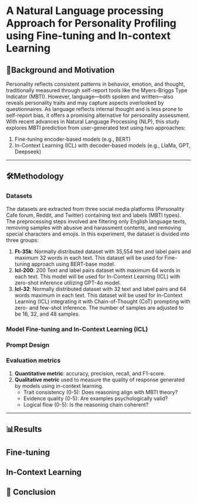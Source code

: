 # A Natural Language processing Approach for Personality Profiling using Fine-tuning and In-context Learning

## 📘Background and Motivation
Personality reflects consistent patterns in behavior, emotion, and thought, traditionally measured through self-report tools like the Myers-Briggs Type Indicator (MBTI). However, language—both spoken and written—also reveals personality traits and may capture aspects overlooked by questionnaires. As language reflects internal thought and is less prone to self-report bias, it offers a promising alternative for personality assessment. With recent advances in Natural Language Processing (NLP), this study explores MBTI prediction from user-generated text using two approaches: 

1. Fine-tuning encoder-based models (e.g., BERT)
2. In-Context Learning (ICL) with decoder-based models (e.g., LlaMa, GPT, Deepseek)

---

## 🛠️Methodology

### Datasets
The datasets are extracted from three social media platforms (Personality Cafe forum, Reddit, and Twitter) containing text and labels (MBTI types). The preprocessing steps involved are filtering only English language texts, removing samples with abusive and harassment contents, and removing special characters and emojis. In this experiment, the dataset is divided into three groups:
1. **Ft-35k**: Normally distributed dataset with 35,554 text and label pairs and maximum 32 words in each text. This dataset will be used for Fine-tuning approach using BERT-base model.
2. **Icl-200**: 200 Text and label pairs dataset with maximum 64 words in each text. This model will be used for In-Context Learning (ICL) with zero-shot inference utilizing GPT-4o model.
3. **Icl-32**: Normally distributed dataset with 32 text and label pairs and 64 words maximum in each text. This dataset will be used for In-Context Learning (ICL) integrating it with Chain-of-Thought (CoT) prompting with zero- and few-shot inference. The number of samples are adjusted to be 16, 32, and 48 samples.

### Model Fine-tuning and In-Context Learning (ICL)

### Prompt Design

### Evaluation metrics
1. **Quantitative metric**: accuracy, precision, recall, and F1-score.
2. **Qualitative metric** used to measure the quality of response generated by models using in-context learning.
   - Trait consistency (0-5): Does reasoning align with MBTI theory?
   - Evidence quality (0-5): Are examples psychologically valid?
   - Logical flow (0-5): Is the reasoning chain coherent?

---

## 📊Results

## Fine-tuning

## In-Context Learning

## 📝 Conclusion
